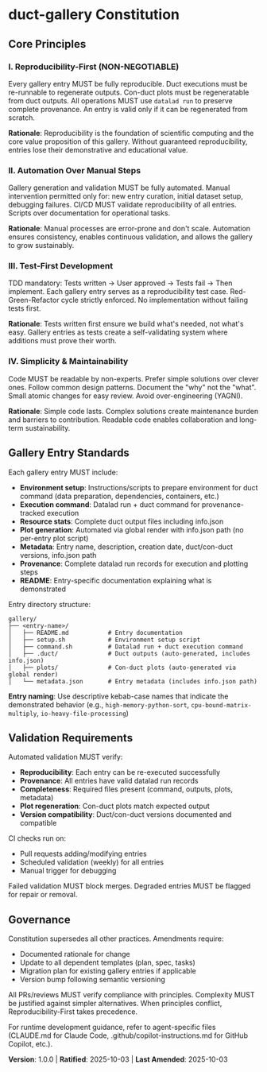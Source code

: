 <!--
SYNC IMPACT REPORT
Version change: [INITIAL] → 1.0.0
Initial constitution creation

Modified principles: N/A (initial creation)
Added sections:
  - Core Principles (4 principles: Reproducibility-First, Automation, Test-First, Simplicity)
  - Gallery Entry Standards (includes environment setup, datalad run integration, automated plotting)
  - Validation Requirements (CI/CD reproducibility checks)
  - Governance (amendment process, versioning, compliance)

Templates requiring updates:
  ✅ plan-template.md - Updated Constitution Check with all 4 principles as checklist items
  ✅ spec-template.md - Added Gallery Entry Requirements section with setup/execution/rendering flow
  ✅ tasks-template.md - Added Gallery Entries task generation rules and ordering guidance

Key design decisions:
  - Environment setup via setup.sh script per entry
  - Datalad run integration for provenance tracking
  - Automated plot generation via global render (no per-entry plot scripts)
  - Metadata includes info.json path for rendering
  - Reproducibility flow: setup → execute → render

Follow-up TODOs: None - all templates synchronized with constitution v1.0.0
-->

# duct-gallery Constitution

## Core Principles

### I. Reproducibility-First (NON-NEGOTIABLE)
Every gallery entry MUST be fully reproducible. Duct executions must be re-runnable to
regenerate outputs. Con-duct plots must be regeneratable from duct outputs. All operations
MUST use `datalad run` to preserve complete provenance. An entry is valid only if it can be
regenerated from scratch.

**Rationale**: Reproducibility is the foundation of scientific computing and the core value
proposition of this gallery. Without guaranteed reproducibility, entries lose their
demonstrative and educational value.

### II. Automation Over Manual Steps
Gallery generation and validation MUST be fully automated. Manual intervention permitted only
for: new entry curation, initial dataset setup, debugging failures. CI/CD MUST validate
reproducibility of all entries. Scripts over documentation for operational tasks.

**Rationale**: Manual processes are error-prone and don't scale. Automation ensures
consistency, enables continuous validation, and allows the gallery to grow sustainably.

### III. Test-First Development
TDD mandatory: Tests written → User approved → Tests fail → Then implement. Each gallery
entry serves as a reproducibility test case. Red-Green-Refactor cycle strictly enforced. No
implementation without failing tests first.

**Rationale**: Tests written first ensure we build what's needed, not what's easy. Gallery
entries as tests create a self-validating system where additions must prove their worth.

### IV. Simplicity & Maintainability
Code MUST be readable by non-experts. Prefer simple solutions over clever ones. Follow common
design patterns. Document the "why" not the "what". Small atomic changes for easy review.
Avoid over-engineering (YAGNI).

**Rationale**: Simple code lasts. Complex solutions create maintenance burden and barriers to
contribution. Readable code enables collaboration and long-term sustainability.

## Gallery Entry Standards

Each gallery entry MUST include:
- **Environment setup**: Instructions/scripts to prepare environment for duct command
  (data preparation, dependencies, containers, etc.)
- **Execution command**: Datalad run + duct command for provenance-tracked execution
- **Resource stats**: Complete duct output files including <prefix>info.json
- **Plot generation**: Automated via global render with info.json path (no per-entry plot script)
- **Metadata**: Entry name, description, creation date, duct/con-duct versions, info.json path
- **Provenance**: Complete datalad run records for execution and plotting steps
- **README**: Entry-specific documentation explaining what is demonstrated

Entry directory structure:
```
gallery/
├── <entry-name>/
│   ├── README.md           # Entry documentation
│   ├── setup.sh            # Environment setup script
│   ├── command.sh          # Datalad run + duct execution command
│   ├── .duct/              # Duct outputs (auto-generated, includes info.json)
│   ├── plots/              # Con-duct plots (auto-generated via global render)
│   └── metadata.json       # Entry metadata (includes info.json path)
```

**Entry naming**: Use descriptive kebab-case names that indicate the demonstrated behavior
(e.g., `high-memory-python-sort`, `cpu-bound-matrix-multiply`, `io-heavy-file-processing`)

## Validation Requirements

Automated validation MUST verify:
- **Reproducibility**: Each entry can be re-executed successfully
- **Provenance**: All entries have valid datalad run records
- **Completeness**: Required files present (command, outputs, plots, metadata)
- **Plot regeneration**: Con-duct plots match expected output
- **Version compatibility**: Duct/con-duct versions documented and compatible

CI checks run on:
- Pull requests adding/modifying entries
- Scheduled validation (weekly) for all entries
- Manual trigger for debugging

Failed validation MUST block merges. Degraded entries MUST be flagged for repair or removal.

## Governance

Constitution supersedes all other practices. Amendments require:
- Documented rationale for change
- Update to all dependent templates (plan, spec, tasks)
- Migration plan for existing gallery entries if applicable
- Version bump following semantic versioning

All PRs/reviews MUST verify compliance with principles. Complexity MUST be justified against
simpler alternatives. When principles conflict, Reproducibility-First takes precedence.

For runtime development guidance, refer to agent-specific files (CLAUDE.md for Claude Code,
.github/copilot-instructions.md for GitHub Copilot, etc.).

**Version**: 1.0.0 | **Ratified**: 2025-10-03 | **Last Amended**: 2025-10-03
